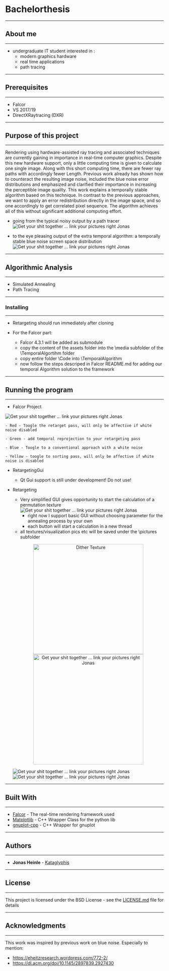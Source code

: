 # Bachelorthesis

--------
## About me
--------
 - undergraduate IT student interested in :
    - modern graphics hardware
    - real time applications 
    - path tracing

--------
## Prerequisites
--------

- Falcor 
- VS 2017/19
- DirectXRaytracing (DXR)

--------------------------
## Purpose of this project
--------------------------
Rendering using hardware-assisted ray tracing and associated techniques are currently gaining in importance in real-time computer graphics.
Despite this new hardware support, only a little computing time is given to calculate one
single image. Along with this short computing time, there are fewer ray paths with accordingly fewer
Length. Previous work already has shown how to counteract the resulting image noise,
included the blue noise error distributions and emphasized and clarified their importance in increasing the perceptible image quality.
This work explains a temporally stable algorithm based on this technique. In contrast to the previous approaches, we want to apply an error redistribution directly in the image space, and so one accordingly to get correlated pixel sequence. The algorithm achieves all of this without significant additional computing effort.

- going from the typical noisy output by a path tracer
![Get your shit together ... link your pictures right Jonas](Bilder/white_noise_auschnitt.png?raw=true "White Noise")

- to the eye pleasing output of the extra temporal algorithm: a temporally stable blue noise screen space distribution
![Get your shit together ... link your pictures right Jonas](Bilder/blue_noise_ausschnitt.png?raw=true "Blue noise")
 
--------------------
## Algorithmic Analysis
--------------------
- Simulated Annealing
- Path Tracing

--------------------
### Installing
--------------------

- Retargeting should run immediately after cloning

- For the Falcor part:
    - Falcor 4.3.1 will be added as submodule
    - copy the content of the assets folder into the \media subfolder of the \TemporalAlgortihm folder
    - copy entire folder \Code into \TemporalAlgorithm
    - now follow the steps descriped in Falcor README.md for adding our temporal Algorithm solution to the framework 

--------------------
## Running the program
--------------------
- Falcor Project

![Get your shit together ... link your pictures right Jonas](Bilder/Anleitung.png?raw=true "UI")

    - Red - Toogle the retarget pass, will only be affective if white noise disabled

    - Green - add temporal reprojection to your retargeting pass 

    - Blue - Toogle to a conventional approach with a white noise 

    - Yellow - toogle to sorting pass, will only be affective if white noise is disabled 

- RetargetingGui

    - Qt Gui support is still under development! Do not use!

- Retargeting

    - Very simplified GUI gives opportunity to start the calculation of a permutation texture
    ![Get your shit together ... link your pictures right Jonas](Bilder/Retargeting_GUI.png?raw=true "Retargeting GUI")
        - right now I support basic GUI without choosing parameter for the annealing process by your own
        - each button will start a calculation in a new thread
    - all textures/visualization pics etc will be saved under the \pictures subfolder
    <p align="center">
        <img src="Bilder/LDR_RGBA_0_64-RGBA_r_channel.png" width="350" title="Dither Texture" style="image-rendering: pixelated;">
        <img src="Bilder/permutation_texture_295744_swapsKirkpatrickCooldownSchedule.png" width="350" alt="Get your shit together ... link your pictures right Jonas" style="image-rendering: pixelated;" title="Retargeting Texture">
    </p>

    ![Get your shit together ... link your pictures right Jonas](Bilder/Energy_286100_steps_KirkpatrickCooldownSchedule.png?raw=true "UI")
    ![Get your shit together ... link your pictures right Jonas](Bilder/Energy_Cooldown_compared_steps_85771.png?raw=true "UI")

--------------------
## Built With
--------------------

* [Falcor](https://developer.nvidia.com/falcor) - The real-time rendering framework used
* [Matplotlib](https://github.com/lava/matplotlib-cpp) - C++ Wrapper Class for the python lib
* [gnuplot-cpp](https://github.com/martinruenz/gnuplot-cpp) - C++ Wrapper for gnuplot

--------------------
## Authors
--------------------

* **Jonas Heinle** - [Kataglyphis](https://github.com/Kataglyphis)

--------------------
## License
--------------------

This project is licensed under the BSD License - see the [LICENSE.md](LICENSE.md) file for details

--------------------
## Acknowledgments
--------------------

This work was inspired by previous work on blue noise. Especially to mention:
* https://eheitzresearch.wordpress.com/772-2/
* https://dl.acm.org/doi/10.1145/2897839.2927430
